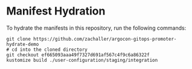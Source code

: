 # Manifest Hydration

To hydrate the manifests in this repository, run the following commands:

```shell
git clone https://github.com/zachaller/argocon-gitops-promoter-hydrate-demo
# cd into the cloned directory
git checkout ef665093aaa49f7327d691af567c4f9c6a86322f
kustomize build ./user-configuration/staging/integration
```
